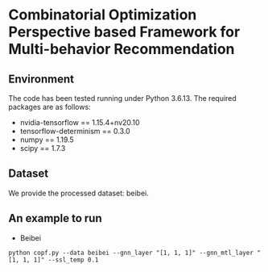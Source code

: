 # Combinatorial Optimization Perspective based Framework for Multi-behavior Recommendation

## Environment
The code has been tested running under Python 3.6.13. The required packages are as follows:
* nvidia-tensorflow == 1.15.4+nv20.10
* tensorflow-determinism == 0.3.0
* numpy == 1.19.5
* scipy == 1.7.3

## Dataset
We provide the processed dataset: beibei.

## An example to run

* Beibei
```
python copf.py --data beibei --gnn_layer "[1, 1, 1]" --gnn_mtl_layer "[1, 1, 1]" --ssl_temp 0.1
```
